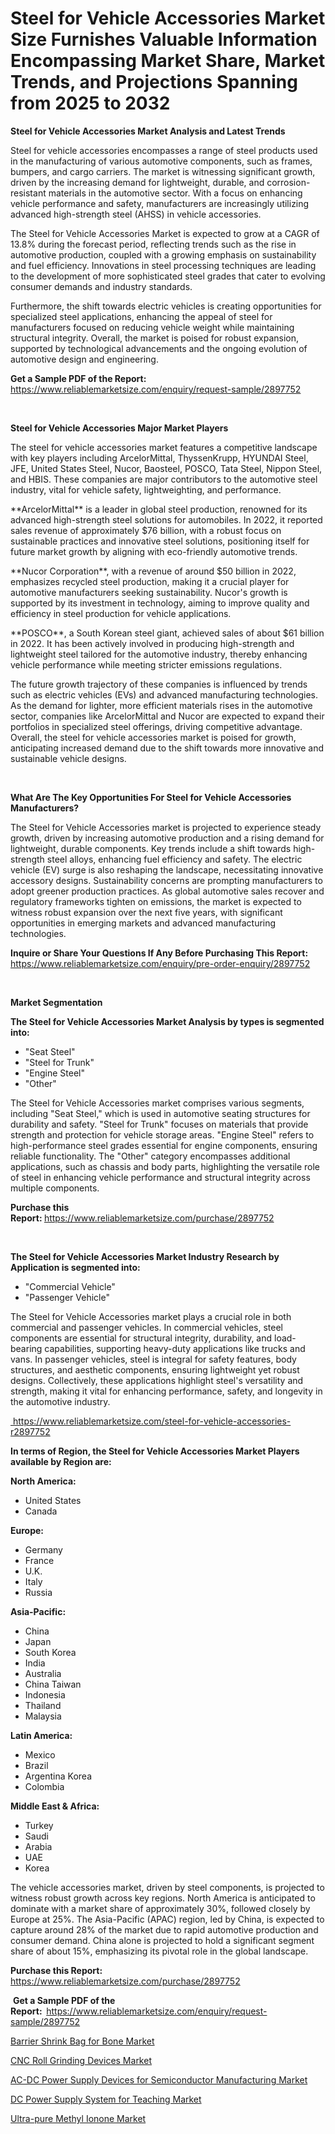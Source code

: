 <p><h1>Steel for Vehicle Accessories Market Size Furnishes Valuable Information Encompassing Market Share, Market Trends, and Projections Spanning from 2025 to 2032</h1></p><p><strong>Steel for Vehicle Accessories Market Analysis and Latest Trends</strong></p>
<p><p>Steel for vehicle accessories encompasses a range of steel products used in the manufacturing of various automotive components, such as frames, bumpers, and cargo carriers. The market is witnessing significant growth, driven by the increasing demand for lightweight, durable, and corrosion-resistant materials in the automotive sector. With a focus on enhancing vehicle performance and safety, manufacturers are increasingly utilizing advanced high-strength steel (AHSS) in vehicle accessories.</p><p>The Steel for Vehicle Accessories Market is expected to grow at a CAGR of 13.8% during the forecast period, reflecting trends such as the rise in automotive production, coupled with a growing emphasis on sustainability and fuel efficiency. Innovations in steel processing techniques are leading to the development of more sophisticated steel grades that cater to evolving consumer demands and industry standards.</p><p>Furthermore, the shift towards electric vehicles is creating opportunities for specialized steel applications, enhancing the appeal of steel for manufacturers focused on reducing vehicle weight while maintaining structural integrity. Overall, the market is poised for robust expansion, supported by technological advancements and the ongoing evolution of automotive design and engineering.</p></p>
<p><strong>Get a Sample PDF of the Report:&nbsp;</strong> <a href="https://www.reliablemarketsize.com/enquiry/request-sample/2897752?utm_campaign=1143&utm_medium=2&utm_source=Github&utm_content=ia&utm_term=15032025&utm_id=steel-for-vehicle-accessories">https://www.reliablemarketsize.com/enquiry/request-sample/2897752</a></p>
<p>&nbsp;</p>
<p><strong>Steel for Vehicle Accessories Major Market Players</strong></p>
<p><p>The steel for vehicle accessories market features a competitive landscape with key players including ArcelorMittal, ThyssenKrupp, HYUNDAI Steel, JFE, United States Steel, Nucor, Baosteel, POSCO, Tata Steel, Nippon Steel, and HBIS. These companies are major contributors to the automotive steel industry, vital for vehicle safety, lightweighting, and performance.</p><p>**ArcelorMittal** is a leader in global steel production, renowned for its advanced high-strength steel solutions for automobiles. In 2022, it reported sales revenue of approximately $76 billion, with a robust focus on sustainable practices and innovative steel solutions, positioning itself for future market growth by aligning with eco-friendly automotive trends.</p><p>**Nucor Corporation**, with a revenue of around $50 billion in 2022, emphasizes recycled steel production, making it a crucial player for automotive manufacturers seeking sustainability. Nucor's growth is supported by its investment in technology, aiming to improve quality and efficiency in steel production for vehicle applications.</p><p>**POSCO**, a South Korean steel giant, achieved sales of about $61 billion in 2022. It has been actively involved in producing high-strength and lightweight steel tailored for the automotive industry, thereby enhancing vehicle performance while meeting stricter emissions regulations.</p><p>The future growth trajectory of these companies is influenced by trends such as electric vehicles (EVs) and advanced manufacturing technologies. As the demand for lighter, more efficient materials rises in the automotive sector, companies like ArcelorMittal and Nucor are expected to expand their portfolios in specialized steel offerings, driving competitive advantage. Overall, the steel for vehicle accessories market is poised for growth, anticipating increased demand due to the shift towards more innovative and sustainable vehicle designs.</p></p>
<p>&nbsp;</p>
<p><strong>What Are The Key Opportunities For Steel for Vehicle Accessories Manufacturers?</strong></p>
<p><p>The Steel for Vehicle Accessories market is projected to experience steady growth, driven by increasing automotive production and a rising demand for lightweight, durable components. Key trends include a shift towards high-strength steel alloys, enhancing fuel efficiency and safety. The electric vehicle (EV) surge is also reshaping the landscape, necessitating innovative accessory designs. Sustainability concerns are prompting manufacturers to adopt greener production practices. As global automotive sales recover and regulatory frameworks tighten on emissions, the market is expected to witness robust expansion over the next five years, with significant opportunities in emerging markets and advanced manufacturing technologies.</p></p>
<p><strong>Inquire or Share Your Questions If Any Before Purchasing This Report:</strong> <a href="https://www.reliablemarketsize.com/enquiry/pre-order-enquiry/2897752?utm_campaign=1143&utm_medium=2&utm_source=Github&utm_content=ia&utm_term=15032025&utm_id=steel-for-vehicle-accessories">https://www.reliablemarketsize.com/enquiry/pre-order-enquiry/2897752</a></p>
<p>&nbsp;</p>
<p><strong>Market Segmentation</strong></p>
<p><strong>The Steel for Vehicle Accessories Market Analysis by types is segmented into:</strong></p>
<p><ul><li>"Seat Steel"</li><li>"Steel for Trunk"</li><li>"Engine Steel"</li><li>"Other"</li></ul></p>
<p><p>The Steel for Vehicle Accessories market comprises various segments, including "Seat Steel," which is used in automotive seating structures for durability and safety. "Steel for Trunk" focuses on materials that provide strength and protection for vehicle storage areas. "Engine Steel" refers to high-performance steel grades essential for engine components, ensuring reliable functionality. The "Other" category encompasses additional applications, such as chassis and body parts, highlighting the versatile role of steel in enhancing vehicle performance and structural integrity across multiple components.</p></p>
<p><strong>Purchase this Report:&nbsp;</strong><a href="https://www.reliablemarketsize.com/purchase/2897752?utm_campaign=1143&utm_medium=2&utm_source=Github&utm_content=ia&utm_term=15032025&utm_id=steel-for-vehicle-accessories">https://www.reliablemarketsize.com/purchase/2897752</a></p>
<p>&nbsp;</p>
<p><strong>The Steel for Vehicle Accessories Market Industry Research by Application is segmented into:</strong></p>
<p><ul><li>"Commercial Vehicle"</li><li>"Passenger Vehicle"</li></ul></p>
<p><p>The Steel for Vehicle Accessories market plays a crucial role in both commercial and passenger vehicles. In commercial vehicles, steel components are essential for structural integrity, durability, and load-bearing capabilities, supporting heavy-duty applications like trucks and vans. In passenger vehicles, steel is integral for safety features, body structures, and aesthetic components, ensuring lightweight yet robust designs. Collectively, these applications highlight steel's versatility and strength, making it vital for enhancing performance, safety, and longevity in the automotive industry.</p></p>
<p><a href="https://www.reliablemarketsize.com/steel-for-vehicle-accessories-r2897752?utm_campaign=1143&utm_medium=2&utm_source=Github&utm_content=ia&utm_term=15032025&utm_id=steel-for-vehicle-accessories">&nbsp;https://www.reliablemarketsize.com/steel-for-vehicle-accessories-r2897752</a></p>
<p><strong>In terms of Region, the Steel for Vehicle Accessories Market Players available by Region are:</strong></p>
<p>
    <p> <strong> North America: </strong>
        <ul>
            <li>United States</li>
            <li>Canada</li>
        </ul>
        </p> 
    <p> <strong> Europe: </strong>
        <ul>
            <li>Germany</li>
            <li>France</li>
            <li>U.K.</li>
            <li>Italy</li>
            <li>Russia</li>
        </ul>
        </p> 
    <p> <strong> Asia-Pacific: </strong>
        <ul>
            <li>China</li>
            <li>Japan</li>
            <li>South Korea</li>
            <li>India</li>
            <li>Australia</li>
            <li>China Taiwan</li>
            <li>Indonesia</li>
            <li>Thailand</li>
            <li>Malaysia</li>
        </ul>
        </p> 
    <p> <strong> Latin America: </strong>
        <ul>
            <li>Mexico</li>
            <li>Brazil</li>
            <li>Argentina Korea</li>
            <li>Colombia</li>
        </ul>
        </p> 
    <p> <strong> Middle East & Africa: </strong>
        <ul>
            <li>Turkey</li>
            <li>Saudi</li>
            <li>Arabia</li>
            <li>UAE</li>
            <li>Korea</li>
        </ul>
    </p>
    </p>
<p><p>The vehicle accessories market, driven by steel components, is projected to witness robust growth across key regions. North America is anticipated to dominate with a market share of approximately 30%, followed closely by Europe at 25%. The Asia-Pacific (APAC) region, led by China, is expected to capture around 28% of the market due to rapid automotive production and consumer demand. China alone is projected to hold a significant segment share of about 15%, emphasizing its pivotal role in the global landscape.</p></p>
<p><strong>Purchase this Report: </strong><a href="https://www.reliablemarketsize.com/purchase/2897752?utm_campaign=1143&utm_medium=2&utm_source=Github&utm_content=ia&utm_term=15032025&utm_id=steel-for-vehicle-accessories">https://www.reliablemarketsize.com/purchase/2897752</a></p>
<p>&nbsp;<strong>Get a Sample PDF of the Report:&nbsp;&nbsp;</strong><a href="https://www.reliablemarketsize.com/enquiry/request-sample/2897752?utm_campaign=1143&utm_medium=2&utm_source=Github&utm_content=ia&utm_term=15032025&utm_id=steel-for-vehicle-accessories">https://www.reliablemarketsize.com/enquiry/request-sample/2897752</a></p>
<p><strong></strong></p>
<p><p><a href="https://github.com/theyasnare5w/Market-Research-Report-List-1/blob/main/barrier-shrink-bag-for-bone-market.md?utm_campaign=1143&utm_medium=2&utm_source=Github&utm_content=ia&utm_term=15032025&utm_id=steel-for-vehicle-accessories">Barrier Shrink Bag for Bone Market</a></p><p><a href="https://github.com/arifasabeygb/Market-Research-Report-List-1/blob/main/cnc-roll-grinding-devices-market.md?utm_campaign=1143&utm_medium=2&utm_source=Github&utm_content=ia&utm_term=15032025&utm_id=steel-for-vehicle-accessories">CNC Roll Grinding Devices Market</a></p><p><a href="https://github.com/aslinalirey9/Market-Research-Report-List-1/blob/main/ac-dc-power-supply-devices-for-semiconductor-manufacturing-market.md?utm_campaign=1143&utm_medium=2&utm_source=Github&utm_content=ia&utm_term=15032025&utm_id=steel-for-vehicle-accessories">AC-DC Power Supply Devices for Semiconductor Manufacturing Market</a></p><p><a href="https://github.com/ocambdidarhz/Market-Research-Report-List-1/blob/main/dc-power-supply-system-for-teaching-market.md?utm_campaign=1143&utm_medium=2&utm_source=Github&utm_content=ia&utm_term=15032025&utm_id=steel-for-vehicle-accessories">DC Power Supply System for Teaching Market</a></p><p><a href="https://github.com/kaidaloeckf7/Market-Research-Report-List-1/blob/main/ultra-pure-methyl-ionone-market.md?utm_campaign=1143&utm_medium=2&utm_source=Github&utm_content=ia&utm_term=15032025&utm_id=steel-for-vehicle-accessories">Ultra-pure Methyl Ionone Market</a></p></p>
